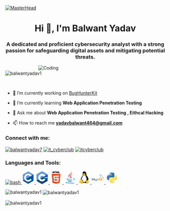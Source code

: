 [![MasterHead](https://media.tenor.com/zzntm2_9B3gAAAAC/hacker.gif)](https://rishavchanda.io)
<h1 align="center">Hi 👋, I'm Balwant Yadav</h1>
<h3 align="center">A dedicated and proficient cybersecurity analyst with a strong passion for safeguarding digital assets and mitigating potential threats.</h3>
<img align="right" alt="Coding" width="400" src="https://media.tenor.com/rePDfDWO3XoAAAAd/hacking.gif">

<p align="left"> <img src="https://komarev.com/ghpvc/?username=balwantyadav1&label=Profile%20views&color=0e75b6&style=flat" alt="balwantyadav1" /> </p>

<p align="left"> <a href="https://twitter.com/" target="blank"><img src="https://img.shields.io/twitter/follow/?logo=twitter&style=for-the-badge" alt="" /></a> </p>

- 🔭 I’m currently working on [BugHunterKit](https://github.com/balwantyadav1/)

- 🌱 I’m currently learning **Web Application Penetration Testing**

- 💬 Ask me about **Web Application Penetration Testing , Eithcal Hacking**

- 📫 How to reach me **yadavbalwant464@gmail.com**

<h3 align="left">Connect with me:</h3>
<p align="left">
<a href="https://linkedin.com/in/balwantyadav7" target="blank"><img align="center" src="https://raw.githubusercontent.com/rahuldkjain/github-profile-readme-generator/master/src/images/icons/Social/linked-in-alt.svg" alt="balwantyadav7" height="30" width="40" /></a>
<a href="https://instagram.com/it_cyberclub" target="blank"><img align="center" src="https://raw.githubusercontent.com/rahuldkjain/github-profile-readme-generator/master/src/images/icons/Social/instagram.svg" alt="it_cyberclub" height="30" width="40" /></a>
<a href="https://www.youtube.com/c/itcyberclub" target="blank"><img align="center" src="https://raw.githubusercontent.com/rahuldkjain/github-profile-readme-generator/master/src/images/icons/Social/youtube.svg" alt="itcyberclub" height="30" width="40" /></a>
</p>

<h3 align="left">Languages and Tools:</h3>
<p align="left"> <a href="https://www.gnu.org/software/bash/" target="_blank" rel="noreferrer"> <img src="https://www.vectorlogo.zone/logos/gnu_bash/gnu_bash-icon.svg" alt="bash" width="40" height="40"/> </a> <a href="https://www.cprogramming.com/" target="_blank" rel="noreferrer"> <img src="https://raw.githubusercontent.com/devicons/devicon/master/icons/c/c-original.svg" alt="c" width="40" height="40"/> </a> <a href="https://www.w3schools.com/cpp/" target="_blank" rel="noreferrer"> <img src="https://raw.githubusercontent.com/devicons/devicon/master/icons/cplusplus/cplusplus-original.svg" alt="cplusplus" width="40" height="40"/> </a> <a href="https://www.w3.org/html/" target="_blank" rel="noreferrer"> <img src="https://raw.githubusercontent.com/devicons/devicon/master/icons/html5/html5-original-wordmark.svg" alt="html5" width="40" height="40"/> </a> <a href="https://www.java.com" target="_blank" rel="noreferrer"> <img src="https://raw.githubusercontent.com/devicons/devicon/master/icons/java/java-original.svg" alt="java" width="40" height="40"/> </a> <a href="https://www.linux.org/" target="_blank" rel="noreferrer"> <img src="https://raw.githubusercontent.com/devicons/devicon/master/icons/linux/linux-original.svg" alt="linux" width="40" height="40"/> </a> <a href="https://www.mysql.com/" target="_blank" rel="noreferrer"> <img src="https://raw.githubusercontent.com/devicons/devicon/master/icons/mysql/mysql-original-wordmark.svg" alt="mysql" width="40" height="40"/> </a> <a href="https://www.python.org" target="_blank" rel="noreferrer"> <img src="https://raw.githubusercontent.com/devicons/devicon/master/icons/python/python-original.svg" alt="python" width="40" height="40"/> </a> </p>

<p><img align="left" src="https://github-readme-stats.vercel.app/api/top-langs?username=balwantyadav1&show_icons=true&locale=en&layout=compact" alt="balwantyadav1" /></p>

<p>&nbsp;<img align="center" src="https://github-readme-stats.vercel.app/api?username=balwantyadav1&show_icons=true&locale=en" alt="balwantyadav1" /></p>

<p><img align="center" src="https://github-readme-streak-stats.herokuapp.com/?user=balwantyadav1&" alt="balwantyadav1" /></p>
